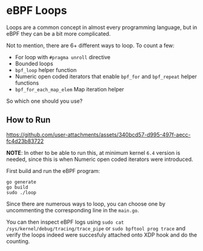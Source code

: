# eBPF Loops

Loops are a common concept in almost every programming language, but in eBPF they can be a bit more complicated. 

Not to mention, there are 6+ different ways to loop. To count a few:

- For loop with `#pragma unroll` directive
- Bounded loops
- `bpf_loop` helper function
- Numeric open coded iterators that enable `bpf_for` and `bpf_repeat` helper functions
- `bpf_for_each_map_elem` Map iteration helper

So which one should you use?

## How to Run

https://github.com/user-attachments/assets/340bcd57-d995-497f-aecc-fc4d23b83722

**NOTE**: In other to be able to run this, at minimum kernel `6.4` version is needed, since this is when Numeric open coded iterators were introduced.

First build and run the eBPF program:
```
go generate
go build
sudo ./loop
```

Since there are numerous ways to loop, you can choose one by uncommenting the corresponding line in the `main.go`. 

You can then inspect eBPF logs using `sudo cat /sys/kernel/debug/tracing/trace_pipe` or `sudo bpftool prog trace` and verify the loops indeed were succesfuly attached onto XDP hook and do the counting.
